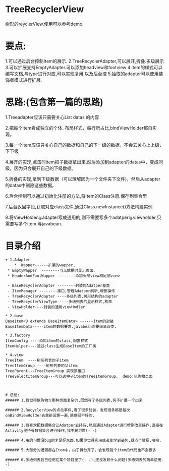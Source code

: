 # TreeRecyclerView
树形的reyclerView.使用可以参考demo.

# 要点:
1.可以通过后台控制Item的展示.
2.TreeRecyclerAdapter,可以展开,折叠.多级展示
3.可以扩展支持EmptyAdapter.可以添加headview和footview
4.item的样式可以编写文档,与type进行对应,可以实现复用,以及后台控
5.抽取的adapter可以使用装饰者模式进行扩展.

# 思路:(包含第一篇的思路)

1.Treeadapter应该只需要关心List<TreeAdapterItem> datas 的内容


2.把每个item看成独立的个体. 布局样式，每行所占比,bindViewHolder都自实现。


3.每一个item应该只关心自己的数据和自己的下一级的数据，不会去关心上上级，下下级

4.展开的实现,点击时item把子数据拿出来,然后添加到adapter的datas中，变成同级，因为只会展开自己的下级数据。

5.折叠的实现,拿到下级数据（可以理解因为一个文件夹下文件)，然后从adapter的datas中删除这些数据。

6.后台控制可以通过初始化注册的方法,将Item的Class注册.保存到集合里

7.后台返回字段,获取对应class文件,通过Class.newInstance()方法构建实例.

8.将ViewHolder与adapter写成通用的,则不需要写多个adatper与viewholder,只需要写多个item.与javabean.


# 目录介绍
```
+ 1.Adapter
    *  Wapper------扩展的wapper,
 * EmptyWapper  --------当无数据时显示页面.
 * HeaderAndFootWapper --------添加头部view和尾部view

 - BaseRecyclerAdapter --------封装的Adatper基类
 - ItemManager --------接口,管理Adatper刷新,增删操作
 - TreeRecyclerAdapter ----多级列表,树形结构的adapter
 - TreeRecyclerViewType ----多级列表的显示样式,枚举
 - ViewHolder----封装的通用viewHodler

* 2.base
BaseItem<D extends BaseItemData> ------item的封装
BaseItemData-----item的数据要求.javabean需要继承该类.

* 3.factory
ItemConfig ----添加item的class,配置样式
ItemHelper----通过class生成BaseItem的工厂类

* 4.view
TreeItem  ----树形列表的子item
TreeItemGroup ----树形列表的父item
TreeParent---TreeItemGroup 实现该接口
TreeSelectItemGroup---可以选中子item的TreeItemGroup.  demo:见购物页面



# 总结:
###### 1.我觉得像购物车那种页面复杂的,既然写了多级列表,何不扩展一个出来

###### 2.RecyclerView的点击事件,看了很多封装，发现很多都是每次onBindViewHolder去重新设置一遍,感觉挺不好的.

###### 3.我喜欢把数据集合让Adatper去持有,然后通过Adapter进行增删改查操作.直接在Activity里持有数据集合进行操作,我不是习惯(- -)

###### 4.用的习惯没bug的才是好东西,如果你觉得实用或者能学到姿势,就点个赞把,哈哈.

###### 5.大部分的逻辑都在Item中，由于拆分开了，会发现每个item的代码也不会很多

###### 6.多级列表我已经用在某个项目里了(- -),还没发现什么问题(多级列表的简单使用- -)